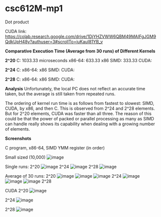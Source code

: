 # csc612M-mp1
Dot product

CUDA link: https://colab.research.google.com/drive/1DjYHZVWW6QBM49MAIFgJGM9QdkUpH48y?authuser=3#scrollTo=iuKauI81YB_v

**Comparative Execution Time (Average from 30 runs) of Different Kernels**

**2^20**
C: 1033.33 microseconds
x86-64: 633.33
x86 SIMD: 333.33
CUDA:

**2^24**
C:
x86-64: 
x86 SIMD:
CUDA:

**2^28**
C:
x86-64: 
x86 SIMD:
CUDA:

**Analysis**
Unfortunately, the local PC does not reflect an accurate time taken, but the average is still taken from repeated runs.

The ordering of kernel run time is as follows from fastest to slowest: SIMD, CUDA, by x86, and then C. This is observed from 2^24 and 2^28 elements. But for 2^20 elements, CUDA was faster than all three. The reason of this could be that the power of packed or parallel processing as many as SIMD can handle really shows its capability when dealing with a growing number of elements.


**Screenshots**

C program, x86-64, SIMD YMM register (in order)


Small sized (10,000)
![image](https://github.com/jwong2023/csc612M-mp1/assets/140816677/2c47f400-0db7-4d72-9102-ba015d12ffbc)

Single runs:
2^20
![image](https://github.com/jwong2023/csc612M-mp1/assets/140816677/2021808c-7a9b-417b-8db3-fab6196658a0)
2^24
![image](https://github.com/jwong2023/csc612M-mp1/assets/140816677/1c07c42d-460b-461b-94eb-076624a08ae0)
2^28
![image](https://github.com/jwong2023/csc612M-mp1/assets/140816677/c8314767-ff90-4638-8011-936d9b85f1b6)

Average of 30 runs:
2^20
![image](https://github.com/jwong2023/csc612M-mp1/assets/140816677/4c084638-5750-4a50-9b62-1db4c63fd2b9)
![image](https://github.com/jwong2023/csc612M-mp1/assets/140816677/6561dae0-1b10-4ecf-a9f5-0eec9b4791f0)
![image](https://github.com/jwong2023/csc612M-mp1/assets/140816677/70155808-40d1-4d6d-a040-506d2e461abd)
2^24
![image](https://github.com/jwong2023/csc612M-mp1/assets/140816677/59e11a29-117d-4740-bd8a-9e8e082b2420)
![image](https://github.com/jwong2023/csc612M-mp1/assets/140816677/fdfffcb9-bc2b-409c-80aa-ec181b19a32d)
![image](https://github.com/jwong2023/csc612M-mp1/assets/140816677/fd0efdce-091c-4d53-a284-d197c2adf42e)
2^28



CUDA
2^20
![image](https://github.com/jwong2023/csc612M-mp1/assets/140816677/810b51e7-52bc-4834-a758-a240f77b2f53)

2^24
![image](https://github.com/jwong2023/csc612M-mp1/assets/140816677/b75d6d58-232b-459c-91a4-9f29ec70157c)

2^28
![image](https://github.com/jwong2023/csc612M-mp1/assets/140816677/6dc9410c-4aad-4e33-80c3-7e891aee5f84)



